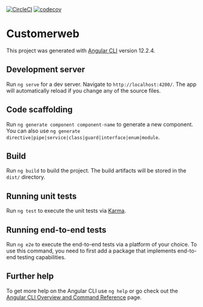 [![CircleCI](https://circleci.com/gh/fahlstrm/pattern-customerweb/tree/master.svg?style=svg)](https://circleci.com/gh/fahlstrm/pattern-customerweb/tree/master)
[![codecov](https://codecov.io/gh/fahlstrm/pattern-customerweb/branch/master/graph/badge.svg?token=NQO8MCZ4SE)](https://codecov.io/gh/fahlstrm/pattern-customerweb)

# Customerweb

This project was generated with [Angular CLI](https://github.com/angular/angular-cli) version 12.2.4.

## Development server

Run `ng serve` for a dev server. Navigate to `http://localhost:4200/`. The app will automatically reload if you change any of the source files.

## Code scaffolding

Run `ng generate component component-name` to generate a new component. You can also use `ng generate directive|pipe|service|class|guard|interface|enum|module`.

## Build

Run `ng build` to build the project. The build artifacts will be stored in the `dist/` directory.

## Running unit tests

Run `ng test` to execute the unit tests via [Karma](https://karma-runner.github.io).

## Running end-to-end tests

Run `ng e2e` to execute the end-to-end tests via a platform of your choice. To use this command, you need to first add a package that implements end-to-end testing capabilities.

## Further help

To get more help on the Angular CLI use `ng help` or go check out the [Angular CLI Overview and Command Reference](https://angular.io/cli) page.
